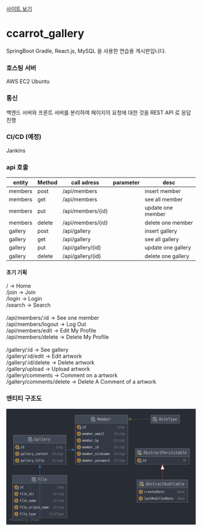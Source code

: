 [사이트 보기](http://ccarrot.kro.kr/)

# ccarrot_gallery
SpringBoot Gradle, React.js, MySQL 을 사용한 연습용 게시판입니다.

### 호스팅 서버
AWS EC2 Ubuntu

### 통신
백엔드 서버와 프론트 서버를 분리하여
페이지의 요청에 대한 것을 REST API 로 응답 진행

### CI/CD (예정)
Jankins

### api 호출
|entity|Method|call adress|parameter|desc|
|------|------|-----------|---------|----|
|members|post|/api/members||insert member|
|members|get|/api/members||see all member|
|members|put|/api/members/{id}||update one member|
|members|delete|/api/members/{id}||delete one member|
|gallery|post|/api/gallery||insert gallery|
|gallery|get|/api/gallery||see all gallery|
|gallery|put|/api/gallery/{id}||update one gallery|
|gallery|delete|/api/gallery/{id}||delete one gallery|


#### 초기 기획
/ -> Home <br>
/join -> Join <br>
/login -> Login <br>
/search -> Search <br>
<br>
/api/members/:id -> See one member <br>
/api/members/logout -> Log Out <br>
/api/members/edit -> Edit My Profile <br>
/api/members/delete -> Delete My Profile <br>
<br>
/gallery/:id -> See gallery <br>
/gallery/:id/edit -> Edit artwork <br>
/gallery/:id/delete -> Delete artwork <br>
/gallery/upload -> Upload artwork <br>
/gallery/comments -> Comment on a artwork <br>
/gallery/comments/delete -> Delete A Comment of a artwork <br>

### 엔티티 구조도
![엔티티 구조도](https://github.com/JinGoon-Kim/ccarrot_gallery/blob/main/211208entityManagerFactory.png)

